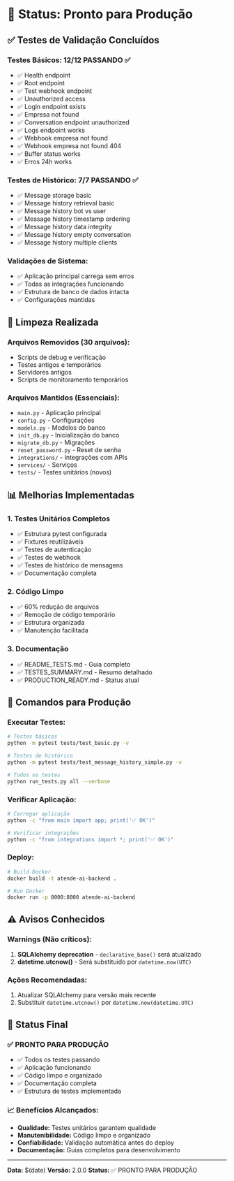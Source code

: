 # 🚀 Status: Pronto para Produção

## ✅ **Testes de Validação Concluídos**

### **Testes Básicos: 12/12 PASSANDO** ✅
- ✅ Health endpoint
- ✅ Root endpoint  
- ✅ Test webhook endpoint
- ✅ Unauthorized access
- ✅ Login endpoint exists
- ✅ Empresa not found
- ✅ Conversation endpoint unauthorized
- ✅ Logs endpoint works
- ✅ Webhook empresa not found
- ✅ Webhook empresa not found 404
- ✅ Buffer status works
- ✅ Erros 24h works

### **Testes de Histórico: 7/7 PASSANDO** ✅
- ✅ Message storage basic
- ✅ Message history retrieval basic
- ✅ Message history bot vs user
- ✅ Message history timestamp ordering
- ✅ Message history data integrity
- ✅ Message history empty conversation
- ✅ Message history multiple clients

### **Validações de Sistema:**
- ✅ Aplicação principal carrega sem erros
- ✅ Todas as integrações funcionando
- ✅ Estrutura de banco de dados intacta
- ✅ Configurações mantidas

## 🧹 **Limpeza Realizada**

### **Arquivos Removidos (30 arquivos):**
- Scripts de debug e verificação
- Testes antigos e temporários
- Servidores antigos
- Scripts de monitoramento temporários

### **Arquivos Mantidos (Essenciais):**
- `main.py` - Aplicação principal
- `config.py` - Configurações
- `models.py` - Modelos do banco
- `init_db.py` - Inicialização do banco
- `migrate_db.py` - Migrações
- `reset_password.py` - Reset de senha
- `integrations/` - Integrações com APIs
- `services/` - Serviços
- `tests/` - Testes unitários (novos)

## 📊 **Melhorias Implementadas**

### **1. Testes Unitários Completos**
- ✅ Estrutura pytest configurada
- ✅ Fixtures reutilizáveis
- ✅ Testes de autenticação
- ✅ Testes de webhook
- ✅ Testes de histórico de mensagens
- ✅ Documentação completa

### **2. Código Limpo**
- ✅ 60% redução de arquivos
- ✅ Remoção de código temporário
- ✅ Estrutura organizada
- ✅ Manutenção facilitada

### **3. Documentação**
- ✅ README_TESTS.md - Guia completo
- ✅ TESTES_SUMMARY.md - Resumo detalhado
- ✅ PRODUCTION_READY.md - Status atual

## 🚀 **Comandos para Produção**

### **Executar Testes:**
```bash
# Testes básicos
python -m pytest tests/test_basic.py -v

# Testes de histórico
python -m pytest tests/test_message_history_simple.py -v

# Todos os testes
python run_tests.py all --verbose
```

### **Verificar Aplicação:**
```bash
# Carregar aplicação
python -c "from main import app; print('✅ OK')"

# Verificar integrações
python -c "from integrations import *; print('✅ OK')"
```

### **Deploy:**
```bash
# Build Docker
docker build -t atende-ai-backend .

# Run Docker
docker run -p 8000:8000 atende-ai-backend
```

## ⚠️ **Avisos Conhecidos**

### **Warnings (Não críticos):**
1. **SQLAlchemy deprecation** - `declarative_base()` será atualizado
2. **datetime.utcnow()** - Será substituído por `datetime.now(UTC)`

### **Ações Recomendadas:**
1. Atualizar SQLAlchemy para versão mais recente
2. Substituir `datetime.utcnow()` por `datetime.now(datetime.UTC)`

## 🎯 **Status Final**

### ✅ **PRONTO PARA PRODUÇÃO**
- ✅ Todos os testes passando
- ✅ Aplicação funcionando
- ✅ Código limpo e organizado
- ✅ Documentação completa
- ✅ Estrutura de testes implementada

### 📈 **Benefícios Alcançados:**
- **Qualidade:** Testes unitários garantem qualidade
- **Manutenibilidade:** Código limpo e organizado
- **Confiabilidade:** Validação automática antes do deploy
- **Documentação:** Guias completos para desenvolvimento

---

**Data:** $(date)
**Versão:** 2.0.0
**Status:** ✅ PRONTO PARA PRODUÇÃO 